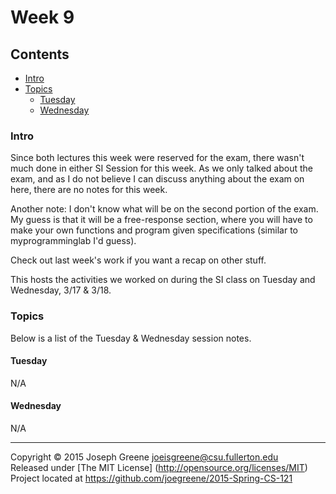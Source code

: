 # Week 9

## Contents
- [Intro](#intro)
- [Topics](#topics)
  - [Tuesday](#tuesday)
  - [Wednesday](#wednesday)
  
### Intro

Since both lectures this week were reserved for the exam, there wasn't much done in either SI Session for this week. 
As we only talked about the exam, and as I do not believe I can discuss anything about the exam on here, there are 
no notes for this week.

Another note: I don't know what will be on the second portion of the exam. My guess is that it will be a free-response 
section, where you will have to make your own functions and program given specifications (similar to myprogramminglab 
I'd guess).

Check out last week's work if you want a recap on other stuff.

This hosts the activities we worked on during the SI class on Tuesday and Wednesday, 3/17 & 3/18.

### Topics

Below is a list of the Tuesday & Wednesday session notes. 

#### Tuesday
N/A

#### Wednesday
N/A

-------------------------------------------------------------------------------

Copyright &copy; 2015 Joseph Greene <joeisgreene@csu.fullerton.edu>  
Released under [The MIT License] (http://opensource.org/licenses/MIT)  
Project located at <https://github.com/joegreene/2015-Spring-CS-121>
